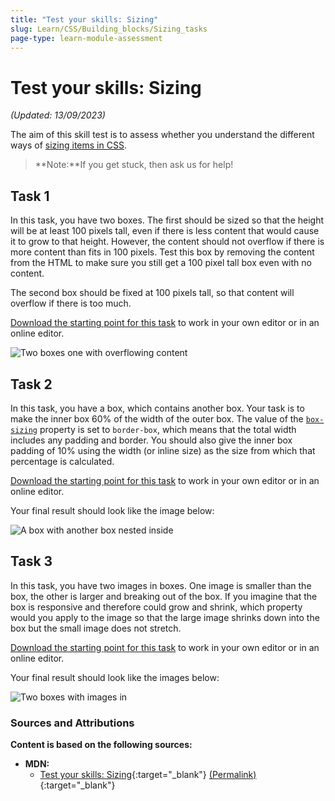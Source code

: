 ```yaml
---
title: "Test your skills: Sizing"
slug: Learn/CSS/Building_blocks/Sizing_tasks
page-type: learn-module-assessment
---
```


# Test your skills: Sizing

_(Updated: 13/09/2023)_

The aim of this skill test is to assess whether you understand the different ways of [sizing items in CSS](../../resources/css_building_blocks/sizing_items_in_css/README.md).

> **Note:**If you get stuck, then ask us for help!

## Task 1

In this task, you have two boxes. The first should be sized so that the height will be at least 100 pixels tall, even if there is less content that would cause it to grow to that height. However, the content should not overflow if there is more content than fits in 100 pixels. Test this box by removing the content from the HTML to make sure you still get a 100 pixel tall box even with no content.

The second box should be fixed at 100 pixels tall, so that content will overflow if there is too much.

[Download the starting point for this task](assets/height-min-height-download.html) to work in your own editor or in an online editor.

![Two boxes one with overflowing content](assets/mdn-sizing-height-min-height.png)

## Task 2

In this task, you have a box, which contains another box. Your task is to make the inner box 60% of the width of the outer box. The value of the [`box-sizing`](https://developer.mozilla.org/en-US/docs/Web/CSS/box-sizing) property is set to `border-box`, which means that the total width includes any padding and border. You should also give the inner box padding of 10% using the width (or inline size) as the size from which that percentage is calculated.

[Download the starting point for this task](assets/percentages-download.html) to work in your own editor or in an online editor.

Your final result should look like the image below:

![A box with another box nested inside](assets/mdn-sizing-percentages.png)

## Task 3

In this task, you have two images in boxes. One image is smaller than the box, the other is larger and breaking out of the box. If you imagine that the box is responsive and therefore could grow and shrink, which property would you apply to the image so that the large image shrinks down into the box but the small image does not stretch.

[Download the starting point for this task](assets/max-width-download.html) to work in your own editor or in an online editor.

Your final result should look like the images below:

![Two boxes with images in](assets/mdn-sizing-max-width.png)

### Sources and Attributions

**Content is based on the following sources:**

- **MDN:**
  - [Test your skills: Sizing](https://developer.mozilla.org/en-US/docs/Learn/CSS/Building_blocks/Sizing_tasks){:target="_blank"} [(Permalink)](https://github.com/mdn/content/blob/de7d710496266ccf4fce5ade75a67e6605f60ce5/files/en-us/learn/css/building_blocks/sizing_tasks/index.md){:target="_blank"}
